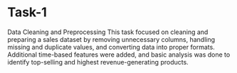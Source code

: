 # Task-1
Data Cleaning and Preprocessing
This task focused on cleaning and preparing a sales dataset by removing unnecessary columns, handling missing and duplicate values, and converting data into proper formats. Additional time-based features were added, and basic analysis was done to identify top-selling and highest revenue-generating products.
